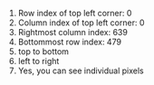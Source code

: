 1. Row index of top left corner: 0
2. Column index of top left corner: 0
3. Rightmost column index: 639
4. Bottommost row index: 479
5. top to bottom
6. left to right
6. Yes, you can see individual pixels